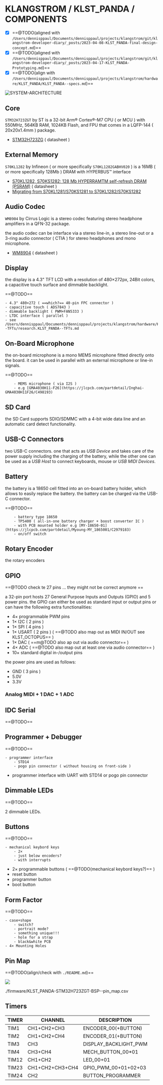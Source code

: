 # KLANGSTROM / KLST_PANDA / COMPONENTS

- [x] ==@TODO(aligned with `/Users/dennisppaul/Documents/dennisppaul/projects/klangstrom/git/klangstrom-developer-diary/_posts/2023-04-08-KLST_PANDA-final-design-concept.md`)==
- [x] ==@TODO(aligned with `/Users/dennisppaul/Documents/dennisppaul/projects/klangstrom/git/klangstrom-developer-diary/_posts/2023-04-17-KLST_PANDA-Prototyping.md`)==
- [x] ==@TODO(align with `/Users/dennisppaul/Documents/dennisppaul/projects/klangstrom/hardware/KLST_PANDA/KLST_PANDA--specs.md`)==

![SYSTEM-ARCHITECTURE](SYSTEM-ARCHITECTURE.png)

## Core

`‌STM32H723ZGT` by ST is a 32-bit Arm® Cortex®-M7 CPU ( or MCU ) with 550MHz, 564KB RAM, 1024KB Flash, and FPU that comes in a LQFP-144 ( 20x20x1.4mm ) package.

- [STM32H723ZG](https://www.st.com/resource/en/datasheet/stm32h723zg.pdf) ( datasheet )

## External Memory

`S70KL1282` by Infineon ( or more specifically `S70KL1282GABHV020` ) is a 16MB ( or more specifically 128Mb ) DRAM with HYPERBUS™ interface 

- [S70KL1282, S70KS1282: 128 Mb HYPERRAMTM self-refresh DRAM (PSRAM)](https://www.infineon.com/dgdl/Infineon-S70KL1282_S70KS1282_3.0_V_1.8_V_128_Mb_(16_MB)_HYPERBUS_INTERFACE_HYPERRAM_(SELF-REFRESH_DRAM)-DataSheet-v02_00-EN.pdf?fileId=8ac78c8c7d0d8da4017d0ee9315b7210) ( datasheet )
- [Migrating from S70KL1281/S70KS1281 to S70KL1282/S70KS1282](https://www.infineon.com/dgdl/Infineon-AN229785_-_Migrating_from_S70KL1281_S70KS1281_to_S70KL1282_S70KS1282-ApplicationNotes-v01_00-EN.pdf?fileId=8ac78c8c7e7124d1017eb8fba9bb258c)

## Audio Codec

`‌WM8904` by Cirrus Logic is a stereo codec featuring stereo headphone amplifiers in a QFN-32 package.

the audio codec can be interface via a stereo line-in, a stereo line-out or a 3-ring audio connector ( CTIA ) for stereo headphones and mono microphone.

- [WM8904](https://statics.cirrus.com/pubs/proDatasheet/WM8904_Rev4.1.pdf) ( datasheet )

## Display

the display is a 4.3" TFT LCD with a resolution of 480×272px, 24Bit colors, a capacitive touch surface and dimmable backlight.

==@TODO==
```
- 4.3" 480×272 ( ==which?== 40-pin FPC connector )
- capacitive touch ( ADS7843 )
- dimmable backlight ( PWM+FAN5333 )
- LTDC interface ( parallel ) 
- see /Users/dennisppaul/Documents/dennisppaul/projects/klangstrom/hardware/KLST_PANDA/research.KLST_PANDA--TFTs/research.KLST_PANDA--TFTs.md
```

## On-Board Microphone

the on-board microphone is a mono MEMS microphone fitted directly onto the board. it can be used in parallel with an external microphone or line-in signals.

==@TODO==
```
    - MEMS microphone ( via I2S )
    - e.g [GMA4030H11-F26](https://jlcpcb.com/partdetail/Inghai-GMA4030H11F26/C498193)
```

## SD Card

the SD Card supports SDIO/SDMMC with a 4-bit wide data line and an automatic card detect functionality.

## USB-C Connectors

two USB-C connectors. one that acts as *USB Device* and takes care of the power supply including the charging of the battery, while the other one can be used as a *USB Host* to connect keyboards, mouse or *USB MIDI Devices*.

## Battery

the battery is a 18650 cell fitted into an on-board battery holder, which allows to easily replace the battery. the battery can be charged via the USB-C connector.

==@TODO==
```
    - battery type 18650
    - TP5400 ( all-in-one battery charger + boost converter IC )
    - with PCB mounted holder e.g [MY-18650-01](https://jlcpcb.com/partdetail/Myoung-MY_1865001/C2979183)
    - on/off switch
```

## Rotary Encoder

the rotary encoders 

## GPIO

==@TODO check te 27 pins … they might not be correct anymore ==

a 32-pin port hosts 27 General Purpose Inputs and Outputs (GPIO) and 5 power pins. the GPIO can either be used as standard input or output pins or can have the following extra functionalities:

- 4× programmable PWM pins
- 1× I2C ( 2 pins )
- 1× SPI ( 4 pins )
- 1× USART ( 2 pins ) ( ==@TODO also map out as MIDI IN/OUT see KLST_OCTOPUS== )
- 1× DAC ( ==m@TODO also ap out via audio connector== )
- 4× ADC ( ==@TODO also map out at least one via audio connector== )
- 10× standard digital in-/output pins

the power pins are used as follows:

- GND ( 3 pins )
- 5.0V
- 3.3V

### Analog MIDI + 1 DAC + 1 ADC

## IDC Serial

==@TODO==

## Programmer + Debugger

==@TODO==
```
- programmer interface
    - STD14
    - pogo pin connector ( without housing on front-side )
```

- programmer interface with UART with STD14 or pogo pin connector

## Dimmable LEDs

==@TODO==

2 dimmable LEDs.

## Buttons

==@TODO==
```
- mechanical keybord keys
    - 2×
    - just below encoders?
    - with interrupts
```

- 2× programmable buttons ( ==@TODO(mechanical keybord keys?)== )
- reset button
- programmer button
- boot button

## Form Factor

==@TODO==
```
- case+shape
    - switch?
    - portrait mode?
    - something unique!!!
    - hole for a strap
    - black&white PCB
- 4× Mounting Holes
```

## Pin Map

==@TODO(align/check with `./README.md`)==

![](./firmware/KLST_PANDA-STM32H723ZGT-BSP--pin_map.png)

./firmware/KLST_PANDA-STM32H723ZGT-BSP--pin_map.csv

## Timers

| TIMER | CHANNEL         | DESCRIPTION           |
|-------|-----------------|-----------------------|
| TIM1  | CH1+CH2+CH3     | ENCODER_00(+BUTTON)   |
| TIM2  | CH1+CH2+CH4     | ENCODER_01(+BUTTON)   |
| TIM3  | CH3             | DISPLAY_BACKLIGHT_PWM |
| TIM4  | CH3+CH4         | MECH_BUTTON_00*01     |
| TIM12 | CH1+CH2         | LED_00+01             |
| TIM23 | CH1+CH2+CH3+CH4 | GPIO_PWM_00+01+02+03  |
| TIM24 | CH2             | BUTTON_PROGRAMMER     |